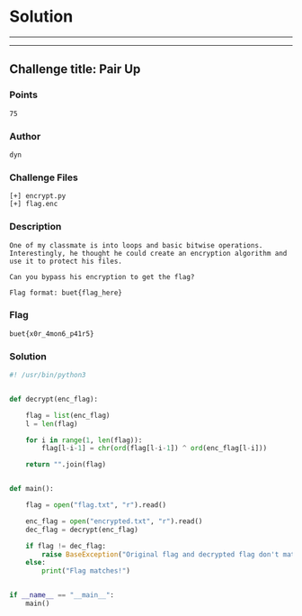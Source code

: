 # Solution

---

---

## Challenge title: Pair Up

### Points

```
75
```

### Author

```
dyn
```

### Challenge Files

```
[+] encrypt.py
[+] flag.enc
```

### Description

```
One of my classmate is into loops and basic bitwise operations. Interestingly, he thought he could create an encryption algorithm and use it to protect his files.

Can you bypass his encryption to get the flag?

Flag format: buet{flag_here}
```

### Flag

```
buet{x0r_4mon6_p41r5}
```

### Solution

```py
#! /usr/bin/python3


def decrypt(enc_flag):

    flag = list(enc_flag)
    l = len(flag)

    for i in range(1, len(flag)):
        flag[l-i-1] = chr(ord(flag[l-i-1]) ^ ord(enc_flag[l-i]))

    return "".join(flag)


def main():

    flag = open("flag.txt", "r").read()

    enc_flag = open("encrypted.txt", "r").read()
    dec_flag = decrypt(enc_flag)

    if flag != dec_flag:
        raise BaseException("Original flag and decrypted flag don't match!")
    else:
        print("Flag matches!")


if __name__ == "__main__":
    main()
```

